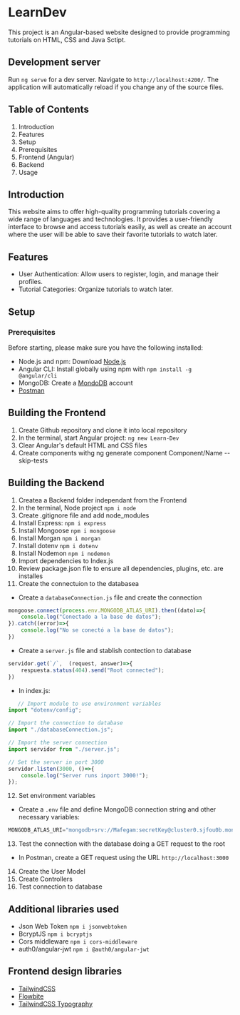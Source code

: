 # LearnDev

This project is an Angular-based website designed to provide programming tutorials on HTML, CSS and Java Sctipt.

## Development server

Run `ng serve` for a dev server. Navigate to `http://localhost:4200/`. The application will automatically reload if you change any of the source files.

## Table of Contents

1. Introduction
2. Features
3. Setup
4. Prerequisites
5. Frontend (Angular)
6. Backend
7. Usage

## Introduction

This website aims to offer high-quality programming tutorials covering a wide range of languages and technologies. It provides a user-friendly interface to browse and access tutorials easily, as well as create an account where the user
will be able to save their favorite tutorials to watch later.

## Features

* User Authentication: Allow users to register, login, and manage their profiles.
* Tutorial Categories: Organize tutorials to watch later.

## Setup

### Prerequisites

Before starting, please make sure you have the following installed:

* Node.js and npm: Download [Node.js](https://nodejs.org/en)
* Angular CLI: Install globally using npm with ```npm install -g @angular/cli```
* MongoDB: Create a [MondoDB](https://www.mongodb.com/) account
* [Postman](https://www.postman.com/)

## Building the Frontend
1. Create Github repository and clone it into local repository
2. In the terminal, start Angular project: ```ng new Learn-Dev```
3. Clear Angular's default HTML and CSS files 
4. Create components withg ng generate component Component/Name --skip-tests

## Building the Backend
1. Createa a Backend folder independant from the Frontend
2. In the terminal, Node project ```npm i node```
3. Create .gitignore file and add node_modules
4. Install Express: ```npm i express```
5. Install Mongoose ```npm i mongoose```
6. Install Morgan ```npm i morgan```
7. Install dotenv ```npm i dotenv```
8. Install Nodemon ```npm i nodemon```
9. Import dependencies to Index.js
10. Review package.json file to ensure all dependencies, plugins, etc. are installes
11. Create the connectuion to the databasea

 * Create a ```databaseConnection.js``` file and create the connection
```javascript
mongoose.connect(process.env.MONGODB_ATLAS_URI).then((dato)=>{
    console.log("Conectado a la base de datos");
}).catch((error)=>{
    console.log("No se conectó a la base de datos");
})
```

 * Create a ```server.js``` file and stablish contection to database
```javascript
servidor.get(`/`,  (request, answer)=>{
    respuesta.status(404).send("Root connected");
})
```

 * In index.js:
```javascript
   // Import module to use environment variables
import "dotenv/config";

// Import the connection to database
import "./databaseConnection.js";

// Import the server connection
import servidor from "./server.js";

// Set the server in port 3000
servidor.listen(3000, ()=>{
    console.log("Server runs inport 3000!");
});
```

12. Set environment variables
  * Create a `.env` file and define MongoDB connection string and other necessary variables: 
```javascript
MONGODB_ATLAS_URI="mongodb+srv://Mafegam:secretKey@cluster0.sjfou0b.mongodb.net/usersControl?retryWrites=true&w=majority&appName=ClusterName"
```
13. Test the connection with the database doing a GET request to the root
 * In Postman, create a GET request using the URL ```http://localhost:3000```
14. Create the User Model
15. Create Controllers
16. Test connection to database

## Additional libraries used
* Json Web Token ```npm i jsonwebtoken```
* BcryptJS ```npm i bcryptjs```
* Cors middleware ```npm i cors-middleware```
* auth0/angular-jwt ```npm i @auth0/angular-jwt```

## Frontend design libraries
* [TailwindCSS](https://tailwindcss.com/docs/installation)
* [Flowbite](https://flowbite.com/docs/getting-started/quickstart/)
* [TailwindCSS Typography](https://github.com/tailwindlabs/tailwindcss-typography)
